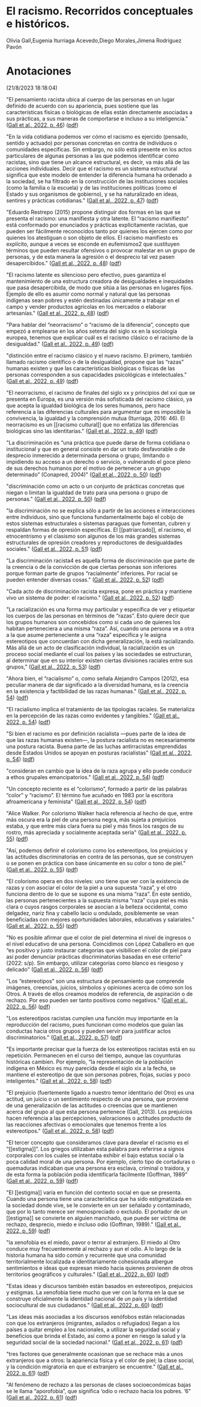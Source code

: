 # El racismo. Recorridos conceptuales e históricos.
Olivia Gall,Eugenia Iturriaga Acevedo,Diego Morales,Jimena Rodríguez Pavón

# Anotaciones  
(21/8/2023 18:18:04)

"El pensamiento racista ubica al cuerpo de las personas en un lugar definido de acuerdo con su apariencia, pues sostiene que las características físicas o biológicas de ellas están directamente asociadas a sus prácticas, a sus maneras de comportarse e incluso a su inteligencia." ([Gall et al., 2022, p. 46](zotero://select/library/items/7P75KI39)) ([pdf](zotero://open-pdf/library/items/NMGGVDU2?page=46&annotation=WVF69J3X))

"En la vida cotidiana podemos ver cómo el racismo es ejercido (pensado, sentido y actuado) por personas concretas en contra de individuos o comunidades específicas. Sin embargo, no sólo está presente en los actos particulares de algunas personas a las que podemos identificar como racistas, sino que tiene un alcance estructural, es decir, va más allá de las acciones individuales. Decir que el racismo es un sistema estructural significa que este modelo de entender la diferencia humana ha ordenado a la sociedad, se ha filtrado en la construcción de las instituciones sociales (como la familia o la escuela) y de las instituciones políticas (como el Estado y sus organismos de gobierno), y se ha naturalizado en ideas, sentires y prácticas cotidianas." ([Gall et al., 2022, p. 47](zotero://select/library/items/7P75KI39)) ([pdf](zotero://open-pdf/library/items/NMGGVDU2?page=47&annotation=VWL4VDK7))

"Eduardo Restrepo (2015) propone distinguir dos formas en las que se presenta el racismo: una manifiesta y otra latente. El “racismo manifiesto” está conformado por enunciados y prácticas explícitamente racistas, que pueden ser fácilmente reconocidos tanto por quienes los ejercen como por quienes los atestiguan o son objeto de ellos. El racismo manifiesto es explícito, aunque a veces se esconde en eufemismos2 que sustituyen términos que pueden resultar ofensivos o provocar malestar en un grupo de personas, y de esta manera la agresión o el desprecio tal vez pasen desapercibidos." ([Gall et al., 2022, p. 48](zotero://select/library/items/7P75KI39)) ([pdf](zotero://open-pdf/library/items/NMGGVDU2?page=48&annotation=KAT2BDHK))

"El racismo latente es silencioso pero efectivo, pues garantiza el mantenimiento de una estructura creadora de desigualdades e inequidades que pasa desapercibida, de modo que sitúa a las personas en lugares fijos. Ejemplo de ello es asumir como normal y natural que las personas indígenas sean pobres y estén destinadas únicamente a trabajar en el campo y vender productos agrícolas en los mercados o elaborar artesanías." ([Gall et al., 2022, p. 48](zotero://select/library/items/7P75KI39)) ([pdf](zotero://open-pdf/library/items/NMGGVDU2?page=48&annotation=FETMG43T))

"Para hablar del “neorracismo” o “racismo de la diferencia”, concepto que empezó a emplearse en los años setenta del siglo xx en la sociología europea, tenemos que explicar cuál es el racismo clásico o el racismo de la desigualdad." ([Gall et al., 2022, p. 49](zotero://select/library/items/7P75KI39)) ([pdf](zotero://open-pdf/library/items/NMGGVDU2?page=49&annotation=DN4FSKY4))

"distinción entre el racismo clásico y el nuevo racismo. El primero, también llamado racismo científico o de la desigualdad, propone que las “razas” humanas existen y que las características biológicas o físicas de las personas corresponden a sus capacidades psicológicas e intelectuales." ([Gall et al., 2022, p. 49](zotero://select/library/items/7P75KI39)) ([pdf](zotero://open-pdf/library/items/NMGGVDU2?page=49&annotation=BHSYTZBP))

"El neorracismo, el racismo de finales del siglo xx y principios del xxi que se presenta en Europa, es una versión más sofisticada del racismo clásico, ya que acepta la igualdad biológica de los seres humanos, pero hace referencia a las diferencias culturales para argumentar que es imposible la convivencia, la igualdad y la comprensión mutua (Iturriaga, 2016: 46). El neorracismo es un [[racismo cultural]] que no enfatiza las diferencias biológicas sino las identitarias." ([Gall et al., 2022, p. 49](zotero://select/library/items/7P75KI39)) ([pdf](zotero://open-pdf/library/items/NMGGVDU2?page=49&annotation=KLP5SQP8))

"La discriminación es “una práctica que puede darse de forma cotidiana o institucional y que en general consiste en dar un trato desfavorable o de desprecio inmerecido a determinada persona o grupo, limitando o impidiendo su acceso a un derecho o servicio, o vulnerando el goce pleno de sus derechos humanos por el motivo de pertenecer a un grupo determinado” (Conapred, 2004)" ([Gall et al., 2022, p. 50](zotero://select/library/items/7P75KI39)) ([pdf](zotero://open-pdf/library/items/NMGGVDU2?page=50&annotation=WP4E72TE))

"discriminación como un acto o un conjunto de prácticas concretas que niegan o limitan la igualdad de trato para una persona o grupo de personas." ([Gall et al., 2022, p. 50](zotero://select/library/items/7P75KI39)) ([pdf](zotero://open-pdf/library/items/NMGGVDU2?page=50&annotation=GDTQ9H45))

"la discriminación no se explica sólo a partir de las acciones e interacciones entre individuos, sino que funciona fundamentalmente bajo el cobijo de estos sistemas estructurales o sistemas paraguas que fomentan, cubren y respaldan formas de opresión específicas. El [[patriarcado]], el racismo, el etnocentrismo y el clasismo son algunos de los más grandes sistemas estructurales de opresión creadores y reproductores de desigualdades sociales." ([Gall et al., 2022, p. 51](zotero://select/library/items/7P75KI39)) ([pdf](zotero://open-pdf/library/items/NMGGVDU2?page=51&annotation=952M8XYF))

"La discriminación racista4 es aquella forma de discriminación que parte de la creencia o de la convicción de que ciertas personas son inferiores porque forman parte de grupos “racialmente” inferiores. Por racial se pueden entender diversas cosas." ([Gall et al., 2022, p. 52](zotero://select/library/items/7P75KI39)) ([pdf](zotero://open-pdf/library/items/NMGGVDU2?page=52&annotation=XGZJXYM6))

"Cada acto de discriminación racista expresa, pone en práctica y mantiene vivo un sistema de poder: el racismo." ([Gall et al., 2022, p. 52](zotero://select/library/items/7P75KI39)) ([pdf](zotero://open-pdf/library/items/NMGGVDU2?page=52&annotation=DM3WFA28))

"La racialización es una forma muy particular y específica de ver y etiquetar los cuerpos de las personas en términos de “razas”. Esto quiere decir que los grupos humanos son concebidos como si cada uno de quienes los habitan perteneciera a una misma “raza”. Así, cuando una persona ve a otra a la que asume perteneciente a una “raza” específica y le asigna estereotipos que concuerdan con dicha generalización, la está racializando. Más allá de un acto de clasificación individual, la racialización es un proceso social mediante el cual los países y las sociedades se estructuran, al determinar que en su interior existen ciertas divisiones raciales entre sus grupos," ([Gall et al., 2022, p. 53](zotero://select/library/items/7P75KI39)) ([pdf](zotero://open-pdf/library/items/NMGGVDU2?page=53&annotation=T885A9RR))

"Ahora bien, el “racialismo” o, como señala Alejandro Campos (2012), esa peculiar manera de dar significado a la diversidad humana, es la creencia en la existencia y factibilidad de las razas humanas." ([Gall et al., 2022, p. 54](zotero://select/library/items/7P75KI39)) ([pdf](zotero://open-pdf/library/items/NMGGVDU2?page=54&annotation=ESLHVC69))

"El racialismo implica el tratamiento de las tipologías raciales. Se materializa en la percepción de las razas como evidentes y tangibles." ([Gall et al., 2022, p. 54](zotero://select/library/items/7P75KI39)) ([pdf](zotero://open-pdf/library/items/NMGGVDU2?page=54&annotation=R4ZURN8S))

"Si bien el racismo es por definición racialista —pues parte de la idea de que las razas humanas existen—, la postura racialista no es necesariamente una postura racista. Buena parte de las luchas antirracistas emprendidas desde Estados Unidos se apoyan en posturas racialistas" ([Gall et al., 2022, p. 54](zotero://select/library/items/7P75KI39)) ([pdf](zotero://open-pdf/library/items/NMGGVDU2?page=54&annotation=ECADJATS))

"consideran en cambio que la idea de la raza agrupa y ello puede conducir a ethos grupales emancipatorios." ([Gall et al., 2022, p. 54](zotero://select/library/items/7P75KI39)) ([pdf](zotero://open-pdf/library/items/NMGGVDU2?page=54&annotation=53569F6R))

"Un concepto reciente es el “colorismo”, formado a partir de las palabras “color” y “racismo”. El término fue acuñado en 1983 por la escritora afroamericana y feminista" ([Gall et al., 2022, p. 54](zotero://select/library/items/7P75KI39)) ([pdf](zotero://open-pdf/library/items/NMGGVDU2?page=54&annotation=HH983KGP))

"Alice Walker. Por colorismo Walker hacía referencia al hecho de que, entre más oscura era la piel de una persona negra, más sujeta a prejuicios estaba, y que entre más clara fuera su piel y más finos los rasgos de su rostro, más apreciada y socialmente aceptada sería" ([Gall et al., 2022, p. 55](zotero://select/library/items/7P75KI39)) ([pdf](zotero://open-pdf/library/items/NMGGVDU2?page=55&annotation=AZPS6ZQK))

"Así, podemos definir el colorismo como los estereotipos, los prejuicios y las actitudes discriminatorias en contra de las personas, que se construyen o se ponen en práctica con base únicamente en su color o tono de piel." ([Gall et al., 2022, p. 55](zotero://select/library/items/7P75KI39)) ([pdf](zotero://open-pdf/library/items/NMGGVDU2?page=55&annotation=PL7UW3VF))

"El colorismo opera en dos niveles: uno tiene que ver con la existencia de razas y con asociar el color de la piel a una supuesta “raza”, y el otro funciona dentro de lo que se supone es una misma “raza”. En este sentido, las personas pertenecientes a la supuesta misma “raza” cuya piel es más clara o cuyos rasgos corporales se asocian a la belleza occidental, como delgadez, nariz fina y cabello lacio u ondulado, posiblemente se vean beneficiadas con mejores oportunidades laborales, educativas y salariales." ([Gall et al., 2022, p. 55](zotero://select/library/items/7P75KI39)) ([pdf](zotero://open-pdf/library/items/NMGGVDU2?page=55&annotation=CI28JM2W))

"No es posible afirmar que el color de piel determina el nivel de ingresos o el nivel educativo de una persona. Coincidimos con López Caballero en que “es positivo y justo instaurar categorías que visibilicen el color de piel para así poder denunciar prácticas discriminatorias basadas en ese criterio” (2022: s/p). Sin embargo, utilizar categorías como blanco es riesgoso y delicado" ([Gall et al., 2022, p. 56](zotero://select/library/items/7P75KI39)) ([pdf](zotero://open-pdf/library/items/NMGGVDU2?page=56&annotation=CWRJ5R82))

"Los “estereotipos” son una estructura de pensamiento que comprende imágenes, creencias, juicios, símbolos y opiniones acerca de cómo son los Otros. A través de ellos creamos modelos de referencia, de aspiración o de rechazo. Por eso pueden ser tanto positivos como negativos." ([Gall et al., 2022, p. 56](zotero://select/library/items/7P75KI39)) ([pdf](zotero://open-pdf/library/items/NMGGVDU2?page=56&annotation=WIUFXALP))

"Los estereotipos racistas cumplen una función muy importante en la reproducción del racismo, pues funcionan como modelos que guían las conductas hacia otros grupos y pueden servir para justificar actos discriminatorios." ([Gall et al., 2022, p. 57](zotero://select/library/items/7P75KI39)) ([pdf](zotero://open-pdf/library/items/NMGGVDU2?page=57&annotation=ULHRUYEP))

"Es importante precisar que la fuerza de los estereotipos racistas está en su repetición. Permanecen en el curso del tiempo, aunque las coyunturas históricas cambien. Por ejemplo, “la representación de la población indígena en México es muy parecida desde el siglo xix a la fecha, se mantiene el estereotipo de que son personas pobres, flojas, sucias y poco inteligentes." ([Gall et al., 2022, p. 58](zotero://select/library/items/7P75KI39)) ([pdf](zotero://open-pdf/library/items/NMGGVDU2?page=58&annotation=U3K6B2FP))

"El prejuicio (fuertemente ligado a nuestro temor identitario del Otro) es una actitud, un juicio o un sentimiento respecto de una persona, que proviene de una generalización de las actitudes o creencias que se mantienen acerca del grupo al que esta persona pertenece (Gall, 2013). Los prejuicios hacen referencia a las percepciones, valoraciones o actitudes producto de las reacciones afectivas o emocionales que tenemos frente a los estereotipos." ([Gall et al., 2022, p. 58](zotero://select/library/items/7P75KI39)) ([pdf](zotero://open-pdf/library/items/NMGGVDU2?page=58&annotation=W48IF6GD))

"El tercer concepto que consideramos clave para develar el racismo es el “[[estigma]]”. Los griegos utilizaban esta palabra para referirse a signos corporales con los cuales se intentaba exhibir el bajo estatus social o la poca calidad moral de una persona. Por ejemplo, cierto tipo de cortaduras o quemaduras indicaban que una persona era esclava, criminal o traidora, y de esta forma la población podía identificarla fácilmente (Goffman, 1989" ([Gall et al., 2022, p. 59](zotero://select/library/items/7P75KI39)) ([pdf](zotero://open-pdf/library/items/NMGGVDU2?page=59&annotation=9ENQREM2))

"El [[estigma]] varía en función del contexto social en que se presenta. Cuando una persona tiene una característica que ha sido estigmatizada en la sociedad donde vive, se le convierte en un ser señalado y contaminado, que por lo tanto merece ser menospreciado o excluido. El portador de un [[estigma]] se convierte en alguien manchado, que puede ser víctima de rechazo, desprecio, miedo e incluso odio (Goffman, 1989)." ([Gall et al., 2022, p. 59](zotero://select/library/items/7P75KI39)) ([pdf](zotero://open-pdf/library/items/NMGGVDU2?page=59&annotation=SC6QU74S))

"la xenofobia es el miedo, pavor o terror al extranjero. El miedo al Otro conduce muy frecuentemente al rechazo y aun el odio. A lo largo de la historia humana ha sido común y recurrente que una comunidad territorialmente localizada e identitariamente cohesionada albergue sentimientos e ideas que expresan miedo hacia quienes provienen de otros territorios geográficos y culturales." ([Gall et al., 2022, p. 60](zotero://select/library/items/7P75KI39)) ([pdf](zotero://open-pdf/library/items/NMGGVDU2?page=60&annotation=6KTVH88H))

"Estas ideas y discursos también están basados en estereotipos, prejuicios y estigmas. La xenofobia tiene mucho que ver con la forma en la que se construye oficialmente la identidad nacional de un país y la identidad sociocultural de sus ciudadanos." ([Gall et al., 2022, p. 60](zotero://select/library/items/7P75KI39)) ([pdf](zotero://open-pdf/library/items/NMGGVDU2?page=60&annotation=83EMMD2U))

"Las ideas más asociadas a los discursos xenófobos están relacionadas con que los extranjeros (migrantes, asilados o refugiados) llegan a los países a quitar empleo a los nacionales, a utilizar la seguridad social y beneficios que brinda el Estado, así como a poner en riesgo la salud y la seguridad social de la sociedad nacional." ([Gall et al., 2022, p. 61](zotero://select/library/items/7P75KI39)) ([pdf](zotero://open-pdf/library/items/NMGGVDU2?page=61&annotation=CBAX22C3))

"tres factores que generalmente ocasionan que se rechace más a unos extranjeros que a otros: la apariencia física y el color de piel; la clase social, y la condición migratoria en que el extranjero se encuentre." ([Gall et al., 2022, p. 61](zotero://select/library/items/7P75KI39)) ([pdf](zotero://open-pdf/library/items/NMGGVDU2?page=61&annotation=3ML822NN))

"Al fenómeno de rechazo a las personas de clases socioeconómicas bajas se le llama “aporofobia”, que significa ‘odio o rechazo hacia los pobres. ’6" ([Gall et al., 2022, p. 61](zotero://select/library/items/7P75KI39)) ([pdf](zotero://open-pdf/library/items/NMGGVDU2?page=61&annotation=I4KQF5Y4))
